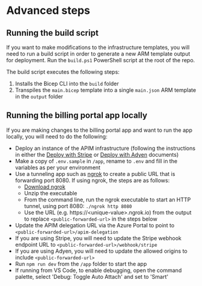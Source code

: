 # Advanced steps

## Running the build script

If you want to make modifications to the infrastructure templates, you will need to run a build script in order to generate a new ARM template output for deployment. Run the `build.ps1` PowerShell script at the root of the repo.

The build script executes the following steps:

1. Installs the Bicep CLI into the `build` folder
2. Transpiles the `main.bicep` template into a single `main.json` ARM template in the `output` folder

## Running the billing portal app locally

If you are making changes to the billing portal app and want to run the app locally, you will need to do the following:
- Deploy an instance of the APIM infrastructure (following the instructions in either the [Deploy with Stripe](./stripe-deploy.md) or [Deploy with Adyen](./adyen-deploy.md) documents)
- Make a copy of `.env.sample` in `/app`, rename to `.env` and fill in the variables as per your environment
- Use a tunneling app such as [ngrok](https://ngrok.com/) to create a public URL that is forwarding port 8080. If using ngrok, the steps are as follows:
  - [Download ngrok](https://ngrok.com/download)
  - Unzip the executable
  - From the command line, run the ngrok executable to start an HTTP tunnel, using port 8080: `./ngrok http 8080`
  - Use the URL (e.g. https://\<unique-value\>.ngrok.io) from the output to replace `<public-forwarded-url>` in the steps below
- Update the APIM delegation URL via the Azure Portal to point to `<public-forwarded-url>/apim-delegation`
- If you are using Stripe, you will need to update the Stripe webhook endpoint URL to `<public-forwarded-url>/webhook/stripe`
- If you are using Adyen, you will need to update the allowed origins to include `<public-forwarded-url>`
- Run `npm run dev` from the `/app` folder to start the app
- If running from VS Code, to enable debugging, open the command palette, select 'Debug: Toggle Auto Attach' and set to 'Smart'
